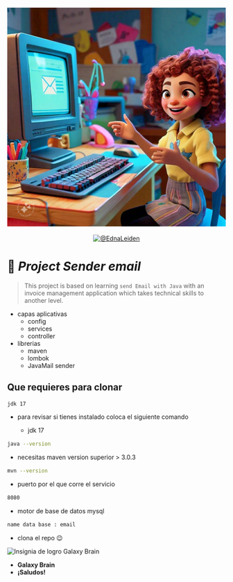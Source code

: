 ![Descripción alternativa](./assets/email.jpeg)

<p align="center">
    <a href="https://www.linkedin.com/in/edna-leiden-oliver-dupont-305680126/"  target="_blank"><img align="center" src="https://img.shields.io/badge/LinkedIn-0077B5?style=for-the-badge&logo=linkedin&logoColor=white" alt="@EdnaLeiden"/></a>
</p>

#  📁 *Project Sender email*
> This project is based on learning `send Email with Java` with an invoice management application which takes technical skills to another level.

- capas aplicativas
    - config
    - services
    - controller
- librerias
    - maven
    - lombok
    - JavaMail sender

## Que requieres para clonar
    jdk 17
- para revisar si tienes instalado coloca el siguiente comando

    - jdk 17
```bash
java --version
```
- necesitas maven version superior > 3.0.3
```bash
mvn --version
```
- puerto por el que corre el servicio
```bash
8080
```
- motor de base de datos mysql
```bash
name data base : email
```
- clona el repo 😉


![Insignia de logro Galaxy Brain](https://github.githubassets.com/images/modules/profile/achievements/galaxy-brain-default.png) 
- **Galaxy Brain** 
- **¡Saludos!**
